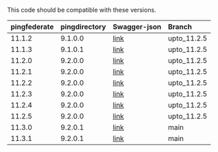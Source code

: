 This code should be compatible with these versions.   

| pingfederate | pingdirectory  | Swagger-json | Branch       |    
| :----------- | :------------- | :----------- | :------------|   
| 11.1.2       | 9.1.0.0        | [link](11.1.2/swagger.json)   | upto_11.2.5  |  
| 11.1.3       | 9.1.0.1        | [link](11.1.3/swagger.json)   | upto_11.2.5  |   
| 11.2.0       | 9.2.0.0        | [link](11.2.0/swagger.json)   | upto_11.2.5  |   
| 11.2.1       | 9.2.0.0        | [link](11.2.1/swagger.json)   | upto_11.2.5  | 
| 11.2.2       | 9.2.0.0        | [link](11.2.2/swagger.json)   | upto_11.2.5  |   
| 11.2.3       | 9.2.0.0        | [link](11.2.3/swagger.json)   | upto_11.2.5  |  
| 11.2.4       | 9.2.0.0        | [link](11.2.4/swagger.json)   | upto_11.2.5  |  
| 11.2.5       | 9.2.0.0        | [link](11.2.5/swagger.json)   | upto_11.2.5  |   
| 11.3.0       | 9.2.0.1        | [link](11.3.0/swagger.json)   | main         |  
| 11.3.1       | 9.2.0.1        | [link](11.3.1/swagger.json)   | main         |   


